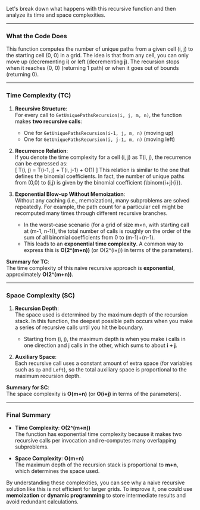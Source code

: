 Let's break down what happens with this recursive function and then analyze its time and space complexities.

---

### What the Code Does

This function computes the number of unique paths from a given cell (i, j) to the starting cell (0, 0) in a grid. The idea is that from any cell, you can only move up (decrementing **i**) or left (decrementing **j**). The recursion stops when it reaches (0, 0) (returning 1 path) or when it goes out of bounds (returning 0).

---

### Time Complexity (TC)

1. **Recursive Structure**:  
   For every call to `GetUniquePathsRecursion(i, j, m, n)`, the function makes **two recursive calls**:
   - One for `GetUniquePathsRecursion(i-1, j, m, n)` (moving up)
   - One for `GetUniquePathsRecursion(i, j-1, m, n)` (moving left)

2. **Recurrence Relation**:  
   If you denote the time complexity for a cell (i, j) as T(i, j), the recurrence can be expressed as:  
   \[
   T(i, j) = T(i-1, j) + T(i, j-1) + O(1)
   \]
   This relation is similar to the one that defines the binomial coefficients. In fact, the number of unique paths from (0,0) to (i,j) is given by the binomial coefficient \(\binom{i+j}{i}\).

3. **Exponential Blow-up Without Memoization**:  
   Without any caching (i.e., memoization), many subproblems are solved repeatedly. For example, the path count for a particular cell might be recomputed many times through different recursive branches.  
   - In the worst-case scenario (for a grid of size m×n, with starting call at (m-1, n-1)), the total number of calls is roughly on the order of the sum of all binomial coefficients from 0 to (m-1)+(n-1).  
   - This leads to an **exponential time complexity**. A common way to express this is **O(2^(m+n))** (or O(2^(i+j)) in terms of the parameters).

**Summary for TC**:  
The time complexity of this naive recursive approach is **exponential**, approximately **O(2^(m+n))**.

---

### Space Complexity (SC)

1. **Recursion Depth**:  
   The space used is determined by the maximum depth of the recursion stack. In this function, the deepest possible path occurs when you make a series of recursive calls until you hit the boundary.  
   - Starting from (i, j), the maximum depth is when you make i calls in one direction and j calls in the other, which sums to about **i + j**.

2. **Auxiliary Space**:  
   Each recursive call uses a constant amount of extra space (for variables such as `Up` and `Left`), so the total auxiliary space is proportional to the maximum recursion depth.

**Summary for SC**:  
The space complexity is **O(m+n)** (or **O(i+j)** in terms of the parameters).

---

### Final Summary

- **Time Complexity**: **O(2^(m+n))**  
  The function has exponential time complexity because it makes two recursive calls per invocation and re-computes many overlapping subproblems.

- **Space Complexity**: **O(m+n)**  
  The maximum depth of the recursion stack is proportional to **m+n**, which determines the space used.

By understanding these complexities, you can see why a naive recursive solution like this is not efficient for larger grids. To improve it, one could use **memoization** or **dynamic programming** to store intermediate results and avoid redundant calculations.